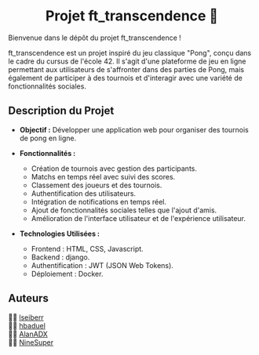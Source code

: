 <h1 align="center">Projet ft_transcendence 🚀</h1>

Bienvenue dans le dépôt du projet ft_transcendence !

ft_transcendence est un projet inspiré du jeu classique "Pong", conçu dans le cadre du cursus de l'école 42. Il s'agit d'une plateforme de jeu en ligne permettant aux utilisateurs de s'affronter dans des parties de Pong, mais également de participer à des tournois et d'interagir avec une variété de fonctionnalités sociales.

## Description du Projet

- **Objectif :** Développer une application web pour organiser des tournois de pong en ligne.
  
- **Fonctionnalités :** 
  - Création de tournois avec gestion des participants.
  - Matchs en temps réel avec suivi des scores.
  - Classement des joueurs et des tournois.
  - Authentification des utilisateurs.
  - Intégration de notifications en temps réel.
  - Ajout de fonctionnalités sociales telles que l'ajout d'amis.
  - Amélioration de l'interface utilisateur et de l'expérience utilisateur.
    
- **Technologies Utilisées :** 
  - Frontend : HTML, CSS, Javascript.
  - Backend : django.
  - Authentification : JWT (JSON Web Tokens).
  - Déploiement : Docker.

## Auteurs

👨‍💻 [lseiberr](https://github.com/lcssbrs)<br/>
👨‍💻 [hbaduel](https://github.com/hbaduel)<br/>
👨‍💻 [AlanADX](https://github.com/AlanADX-dev)<br/>
👨‍💻 [NineSuper](https://github.com/NineSuper)<br/>
